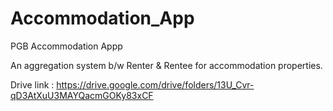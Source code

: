 # Accommodation_App
PGB Accommodation Appp

An aggregation system b/w Renter & Rentee for accommodation properties.

Drive link :
https://drive.google.com/drive/folders/13U_Cvr-qD3AtXuU3MAYQacmGOKy83xCF
